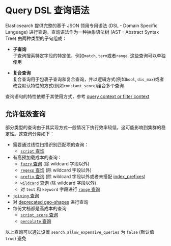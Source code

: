 # Query DSL 查询语法

Elasticsearch 提供完整的基于 JSON 领用专用语法 (DSL - Domain Specific Language) 进行查询。查询语法作为一种抽象语法树 (AST - Abstract Syntax Tree) 由两种类型的子句组成：

- **子查询** <br>
子查询搜索特定字段的特定值，例如`match`, `term`或者`range`. 这些查询可以单独使用

- **复合查询** <br>
复合查询用于包裹子查询和复合查询，并以逻辑方式(例如`bool`, `dis_max`)或者改变默认特性的方式(例如`constant_score`)组合多个查询

查询语句的特性依赖于其使用方式，参考 [query context or filter context](https://www.elastic.co/guide/en/elasticsearch/reference/7.15/query-filter-context.html)

## 允许低效查询

部分类型的查询由于其实现方式一般情况下执行效率较低，这可能影响到集群的稳定性。这查询分类如下：

- 需要通过线性扫描识别匹配项的查询：
  * [`script` 查询](https://www.elastic.co/guide/en/elasticsearch/reference/7.15/query-dsl-script-query.html)
- 有高预加载成本的查询：
  * [`fuzzy` 查询](https://www.elastic.co/guide/en/elasticsearch/reference/7.15/query-dsl-fuzzy-query.html) (除 wildcard 字段以外)
  * [`regexp` 查询](https://www.elastic.co/guide/en/elasticsearch/reference/7.15/query-dsl-regexp-query.html) (除 wildcard 字段以外)
  * [`prefix` 查询](https://www.elastic.co/guide/en/elasticsearch/reference/7.15/query-dsl-prefix-query.html) (除 wildcard 字段以外或者未搭配 [index_prefixes](https://www.elastic.co/guide/en/elasticsearch/reference/7.15/index-prefixes.html))
  * [`wildcard` 查询](https://www.elastic.co/guide/en/elasticsearch/reference/7.15/query-dsl-wildcard-query.html) (除 wildcard 字段以外)
  * 对 `text` 和 `keyword` 字段进行 [`range` 查询](https://www.elastic.co/guide/en/elasticsearch/reference/7.15/query-dsl-range-query.html)
- [`joining` 查询](https://www.elastic.co/guide/en/elasticsearch/reference/7.15/joining-queries.html)
- 对 [deprecated geo-shapes](https://www.elastic.co/guide/en/elasticsearch/reference/7.15/geo-shape.html#prefix-trees) 进行查询
- 每份文档都是高成本的查询
  * [`script_score` 查询](https://www.elastic.co/guide/en/elasticsearch/reference/7.15/query-dsl-script-score-query.html)
  * [`percolate` 查询](https://www.elastic.co/guide/en/elasticsearch/reference/7.15/query-dsl-percolate-query.html)

以上查询可以通过设置 `search.allow_expensive_queries` 为 `false` (默认值 `true`) 避免
